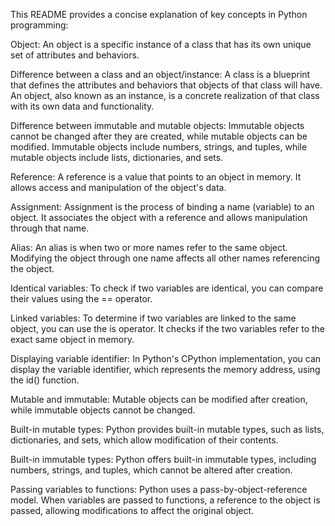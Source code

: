This README provides a concise explanation of key concepts in Python programming:

Object: An object is a specific instance of a class that has its own unique set of attributes and behaviors.

Difference between a class and an object/instance: A class is a blueprint that defines the attributes and behaviors that objects of that class will have. An object, also known as an instance, is a concrete realization of that class with its own data and functionality.

Difference between immutable and mutable objects: Immutable objects cannot be changed after they are created, while mutable objects can be modified. Immutable objects include numbers, strings, and tuples, while mutable objects include lists, dictionaries, and sets.

Reference: A reference is a value that points to an object in memory. It allows access and manipulation of the object's data.

Assignment: Assignment is the process of binding a name (variable) to an object. It associates the object with a reference and allows manipulation through that name.

Alias: An alias is when two or more names refer to the same object. Modifying the object through one name affects all other names referencing the object.

Identical variables: To check if two variables are identical, you can compare their values using the == operator.

Linked variables: To determine if two variables are linked to the same object, you can use the is operator. It checks if the two variables refer to the exact same object in memory.

Displaying variable identifier: In Python's CPython implementation, you can display the variable identifier, which represents the memory address, using the id() function.

Mutable and immutable: Mutable objects can be modified after creation, while immutable objects cannot be changed.

Built-in mutable types: Python provides built-in mutable types, such as lists, dictionaries, and sets, which allow modification of their contents.

Built-in immutable types: Python offers built-in immutable types, including numbers, strings, and tuples, which cannot be altered after creation.

Passing variables to functions: Python uses a pass-by-object-reference model. When variables are passed to functions, a reference to the object is passed, allowing modifications to affect the original object.
